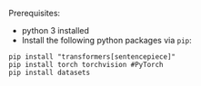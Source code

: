 Prerequisites: 

* python 3 installed
* Install the following python packages via `pip`:


```
pip install "transformers[sentencepiece]"
pip install torch torchvision #PyTorch
pip install datasets
```